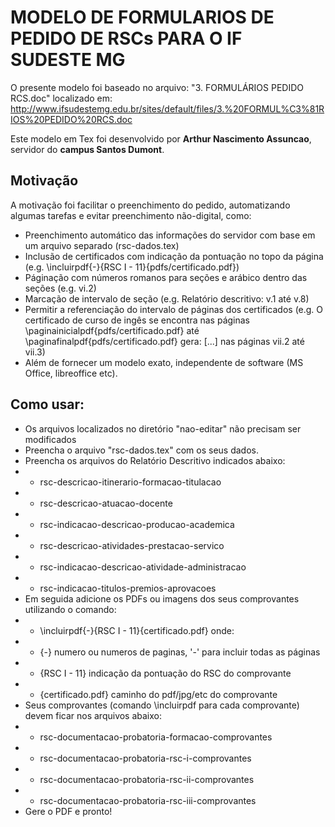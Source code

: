 # MODELO DE FORMULARIOS DE PEDIDO DE RSCs PARA O IF SUDESTE MG

O presente modelo foi baseado no arquivo: "3. FORMULÁRIOS PEDIDO RCS.doc" localizado em:
http://www.ifsudestemg.edu.br/sites/default/files/3.%20FORMUL%C3%81RIOS%20PEDIDO%20RCS.doc


Este modelo em Tex foi desenvolvido por **Arthur Nascimento Assuncao**, servidor do **campus Santos Dumont**.


## Motivação
A motivação foi facilitar o preenchimento do pedido, automatizando algumas tarefas e evitar preenchimento não-digital, como: 

* Preenchimento automático das informações do servidor com base em um arquivo separado (rsc-dados.tex)
* Inclusão de certificados com indicação da pontuação no topo da página (e.g. \incluirpdf{-}{RSC I - 11}{pdfs/certificado.pdf})
* Páginação com números romanos para seções e arábico dentro das seções (e.g. vi.2)
* Marcação de intervalo de seção (e.g. Relatório descritivo: v.1 até v.8)
* Permitir a referenciação do intervalo de páginas dos certificados (e.g. O certificado de curso de ingês se encontra nas páginas \paginainicialpdf{pdfs/certificado.pdf} até \paginafinalpdf{pdfs/certificado.pdf} gera: [...] nas páginas vii.2 até vii.3)
* Além de fornecer um modelo exato, independente de software (MS Office, libreoffice etc).


## Como usar:
* Os arquivos localizados no diretório "nao-editar" não precisam ser modificados
* Preencha o arquivo "rsc-dados.tex" com os seus dados.
* Preencha os arquivos do Relatório Descritivo indicados abaixo:
* * rsc-descricao-itinerario-formacao-titulacao
* * rsc-descricao-atuacao-docente
* * rsc-indicacao-descricao-producao-academica
* * rsc-descricao-atividades-prestacao-servico
* * rsc-indicacao-descricao-atividade-administracao
* * rsc-indicacao-titulos-premios-aprovacoes
* Em seguida adicione os PDFs ou imagens dos seus comprovantes utilizando o comando:
* * \incluirpdf{-}{RSC I - 11}{certificado.pdf} onde:
* * {-} numero ou numeros de paginas, '-' para incluir todas as páginas
* * {RSC I - 11} indicação da pontuação do RSC do comprovante
* * {certificado.pdf} caminho do pdf/jpg/etc do comprovante
* Seus comprovantes (comando \incluirpdf para cada comprovante) devem ficar nos arquivos abaixo:
* * rsc-documentacao-probatoria-formacao-comprovantes
* * rsc-documentacao-probatoria-rsc-i-comprovantes
* * rsc-documentacao-probatoria-rsc-ii-comprovantes
* * rsc-documentacao-probatoria-rsc-iii-comprovantes
* Gere o PDF e pronto!